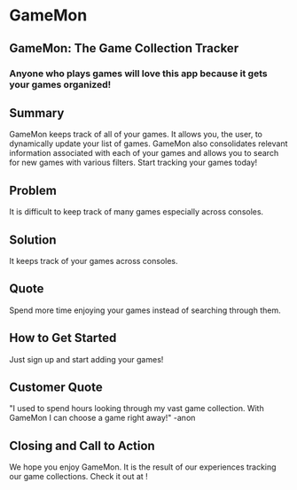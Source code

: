 # GameMon #

## GameMon: The Game Collection Tracker ##

###  Anyone who plays games will love this app because it gets your games organized! ###

## Summary ##

  GameMon keeps track of all of your games.  It allows you, the user, to dynamically update your list of games.  GameMon also consolidates relevant information associated with each of your games and allows you to search for new games with various filters.  Start tracking your games today!

## Problem ##

  It is difficult to keep track of many games especially across consoles.

## Solution ##

  It keeps track of your games across consoles.

## Quote ##

  Spend more time enjoying your games instead of searching through them.

## How to Get Started ##

  Just sign up and start adding your games!

## Customer Quote ##

  "I used to spend hours looking through my vast game collection.  With GameMon I can choose a game right away!" -anon

## Closing and Call to Action ##

  We hope you enjoy GameMon.  It is the result of our experiences tracking our game collections.  Check it out at <Insert deployed link>!
